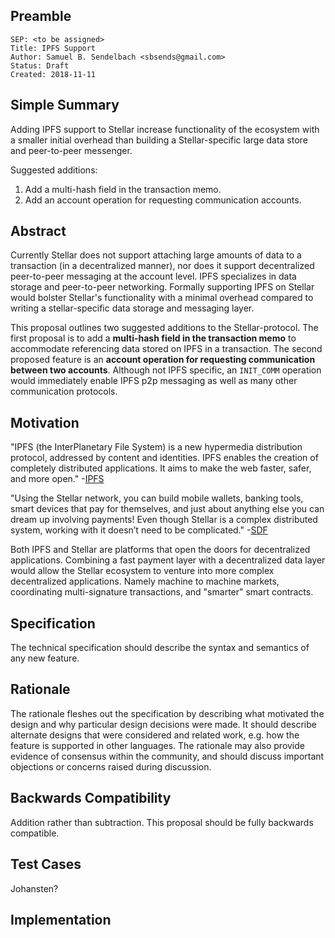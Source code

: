 ## Preamble

```
SEP: <to be assigned>
Title: IPFS Support
Author: Samuel B. Sendelbach <sbsends@gmail.com> 
Status: Draft
Created: 2018-11-11
```

## Simple Summary
Adding IPFS support to Stellar increase functionality of the ecosystem with a smaller initial overhead than building a Stellar-specific large data store and peer-to-peer messenger.

Suggested additions:
1) Add a multi-hash field in the transaction memo.
2) Add an account operation for requesting communication accounts.

## Abstract
Currently Stellar does not support attaching large amounts of data to a transaction (in a decentralized manner), nor does it support decentralized peer-to-peer messaging at the account level. IPFS specializes in data storage and peer-to-peer networking. Formally supporting IPFS on Stellar would bolster Stellar's functionality with a minimal overhead compared to writing a stellar-specific data storage and messaging layer. 

This proposal outlines two suggested additions to the Stellar-protocol. The first proposal is to add a **multi-hash field in the transaction memo** to accommodate referencing data stored on IPFS in a transaction. The second proposed feature is an **account operation for requesting communication between two accounts**. Although not IPFS specific, an `INIT_COMM` operation would immediately enable IPFS p2p messaging as well as many other communication protocols.


## Motivation
"IPFS (the InterPlanetary File System) is a new hypermedia distribution protocol, addressed by content and identities. IPFS enables the creation of completely distributed applications. It aims to make the web faster, safer, and more open." -[IPFS](https://github.com/ipfs/ipfs#overview)

"Using the Stellar network, you can build mobile wallets, banking tools, smart devices that pay for themselves, and just about anything else you can dream up involving payments! Even though Stellar is a complex distributed system, working with it doesn’t need to be complicated." -[SDF](https://www.stellar.org/developers/guides/get-started/)

Both IPFS and Stellar are platforms that open the doors for decentralized applications. Combining a fast payment layer with a decentralized data layer would allow the Stellar ecosystem to venture into more complex decentralized applications. Namely machine to machine markets, coordinating multi-signature transactions, and "smarter" smart contracts.

## Specification
The technical specification should describe the syntax and semantics of any new feature.

## Rationale
The rationale fleshes out the specification by describing what motivated the design and why particular design decisions were made. It should describe alternate designs that were considered and related work, e.g. how the feature is supported in other languages. The rationale may also provide evidence of consensus within the community, and should discuss important objections or concerns raised during discussion.

## Backwards Compatibility
Addition rather than subtraction. This proposal should be fully backwards compatible.

## Test Cases
Johansten?

## Implementation
<TBD>
